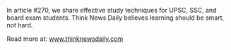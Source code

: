 In article #270, we share effective study techniques for UPSC, SSC, and board exam students. Think News Daily believes learning should be smart, not hard.

Read more at: www.thinknewsdaily.com